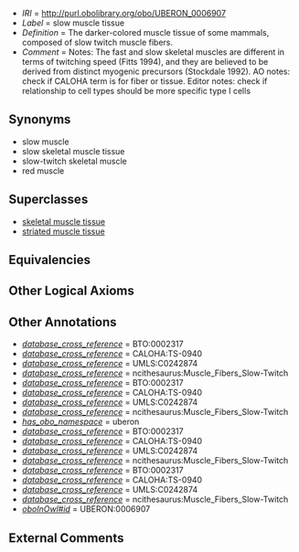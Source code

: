  * *IRI* = http://purl.obolibrary.org/obo/UBERON_0006907
 * *Label* = slow muscle tissue
 * *Definition* = The darker-colored muscle tissue of some mammals, composed of slow twitch muscle fibers.
 * *Comment* = Notes: The fast and slow skeletal muscles are different in terms of twitching speed (Fitts 1994), and they are believed to be derived from distinct myogenic precursors (Stockdale 1992). AO notes: check if CALOHA term is for fiber or tissue. Editor notes: check if relationship to cell types should be more specific type I cells

## Synonyms

 * slow muscle
 * slow skeletal muscle tissue
 * slow-twitch skeletal muscle
 * red muscle

## Superclasses

 * [skeletal muscle tissue](../../UBERON/34/UBERON_0001134.md)
 * [striated muscle tissue](../../UBERON/36/UBERON_0002036.md)

## Equivalencies


## Other Logical Axioms


## Other Annotations

 * *[database_cross_reference](../../ef/oboInOwl#hasDbXref.md)* = BTO:0002317
 * *[database_cross_reference](../../ef/oboInOwl#hasDbXref.md)* = CALOHA:TS-0940
 * *[database_cross_reference](../../ef/oboInOwl#hasDbXref.md)* = UMLS:C0242874
 * *[database_cross_reference](../../ef/oboInOwl#hasDbXref.md)* = ncithesaurus:Muscle_Fibers_Slow-Twitch
 * *[database_cross_reference](../../ef/oboInOwl#hasDbXref.md)* = BTO:0002317
 * *[database_cross_reference](../../ef/oboInOwl#hasDbXref.md)* = CALOHA:TS-0940
 * *[database_cross_reference](../../ef/oboInOwl#hasDbXref.md)* = UMLS:C0242874
 * *[database_cross_reference](../../ef/oboInOwl#hasDbXref.md)* = ncithesaurus:Muscle_Fibers_Slow-Twitch
 * *[has_obo_namespace](../../ce/oboInOwl#hasOBONamespace.md)* = uberon
 * *[database_cross_reference](../../ef/oboInOwl#hasDbXref.md)* = BTO:0002317
 * *[database_cross_reference](../../ef/oboInOwl#hasDbXref.md)* = CALOHA:TS-0940
 * *[database_cross_reference](../../ef/oboInOwl#hasDbXref.md)* = UMLS:C0242874
 * *[database_cross_reference](../../ef/oboInOwl#hasDbXref.md)* = ncithesaurus:Muscle_Fibers_Slow-Twitch
 * *[database_cross_reference](../../ef/oboInOwl#hasDbXref.md)* = BTO:0002317
 * *[database_cross_reference](../../ef/oboInOwl#hasDbXref.md)* = CALOHA:TS-0940
 * *[database_cross_reference](../../ef/oboInOwl#hasDbXref.md)* = UMLS:C0242874
 * *[database_cross_reference](../../ef/oboInOwl#hasDbXref.md)* = ncithesaurus:Muscle_Fibers_Slow-Twitch
 * *[oboInOwl#id](../../id/oboInOwl#id.md)* = UBERON:0006907

## External Comments

